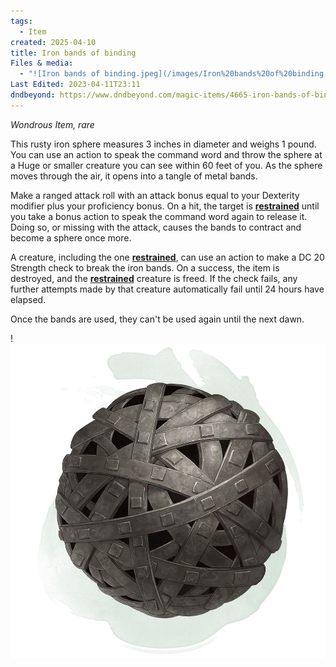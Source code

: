 ```yaml
---
tags:
  - Item
created: 2025-04-10
title: Iron bands of binding
Files & media:
  - "![Iron bands of binding.jpeg](/images/Iron%20bands%20of%20binding.jpeg)"
Last Edited: 2023-04-11T23:11
dndbeyond: https://www.dndbeyond.com/magic-items/4665-iron-bands-of-binding
---
```


_Wondrous Item, rare_

This rusty iron sphere measures 3 inches in diameter and weighs 1 pound. You can use an action to speak the command word and throw the sphere at a Huge or smaller creature you can see within 60 feet of you. As the sphere moves through the air, it opens into a tangle of metal bands.

Make a ranged attack roll with an attack bonus equal to your Dexterity modifier plus your proficiency bonus. On a hit, the target is [**restrained**](https://www.dndbeyond.com/compendium/rules/basic-rules/appendix-a-conditions#Restrained) until you take a bonus action to speak the command word again to release it. Doing so, or missing with the attack, causes the bands to contract and become a sphere once more.

A creature, including the one [**restrained**](https://www.dndbeyond.com/compendium/rules/basic-rules/appendix-a-conditions#Restrained), can use an action to make a DC 20 Strength check to break the iron bands. On a success, the item is destroyed, and the [**restrained**](https://www.dndbeyond.com/compendium/rules/basic-rules/appendix-a-conditions#Restrained) creature is freed. If the check fails, any further attempts made by that creature automatically fail until 24 hours have elapsed.

Once the bands are used, they can't be used again until the next dawn.

!![Iron bands of binding.jpeg](/images/Iron%20bands%20of%20binding.jpeg)